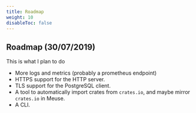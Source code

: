 ```yaml
---
title: Roadmap
weight: 10
disableToc: false
---
```


## Roadmap (30/07/2019)

This is what I plan to do

- More logs and metrics (probably a prometheus endpoint)
- HTTPS support for the HTTP server.
- TLS support for the PostgreSQL client.
- A tool to automatically import crates from `crates.io`, and maybe mirror `crates.io` in Meuse.
- A CLI.
